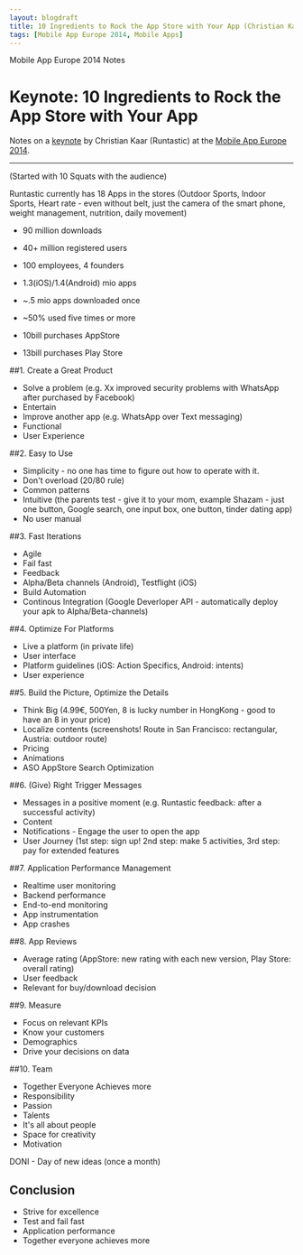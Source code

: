 ```yaml
---
layout: blogdraft
title: 10 Ingredients to Rock the App Store with Your App (Christian Kaar)
tags: [Mobile App Europe 2014, Mobile Apps]
---
```


Mobile App Europe 2014 Notes

Keynote: 10 Ingredients to Rock the App Store with Your App
===
Notes on a [keynote](http://mobileappeurope.com/talks/10-ingredients-rock-app-store-app/ "KeyNote: 10 Ingredients to Rock the App Store with Your App")
by Christian Kaar (Runtastic) 
at the [Mobile App Europe 2014](http://mobileappeurope.com/).

---

(Started with 10 Squats with the audience)

Runtastic currently has 18 Apps in the stores (Outdoor Sports, Indoor Sports, Heart rate - even without belt, just the camera of the smart phone, weight management, nutrition, daily movement)

* 90 million downloads
* 40+ million registered users
* 100 employees, 4 founders

* 1.3(iOS)/1.4(Android) mio apps
* ~.5 mio apps downloaded once
* ~50% used five times or more

* 10bill purchases AppStore
* 13bill purchases Play Store

##1. Create a Great Product
* Solve a problem (e.g. Xx improved security problems with WhatsApp after purchased by Facebook)
* Entertain
* Improve another app (e.g. WhatsApp over Text messaging)
* Functional
* User Experience

##2. Easy to Use
* Simplicity - no one has time to figure out how to operate with it.
* Don't overload (20/80 rule)
* Common patterns
* Intuitive (the parents test - give it to your mom, example Shazam - just one button, Google search, one input box, one button, tinder dating app)
* No user manual

##3. Fast Iterations
* Agile
* Fail fast
* Feedback
* Alpha/Beta channels (Android), Testflight (iOS)
* Build Automation
* Continous Integration (Google Deverloper API - automatically deploy your apk to Alpha/Beta-channels)

##4. Optimize For Platforms
* Live a platform (in private life)
* User interface
* Platform guidelines (iOS: Action Specifics, Android: intents)
* User experience

##5. Build the Picture, Optimize the Details
* Think Big (4.99€, 500Yen, 8 is lucky number in HongKong - good to have an 8 in your price)
* Localize contents (screenshots! Route in San Francisco: rectangular, Austria: outdoor route)
* Pricing
* Animations
* ASO AppStore Search Optimization

##6. (Give) Right Trigger Messages
* Messages in a positive moment (e.g. Runtastic feedback: after a successful activity)
* Content
* Notifications - Engage the user to open the app
* User Journey (1st step: sign up! 2nd step: make 5 activities, 3rd step: pay for extended features

##7. Application Performance Management
* Realtime user monitoring
* Backend performance
* End-to-end monitoring
* App instrumentation
* App crashes

##8. App Reviews
* Average rating (AppStore: new rating with each new version, Play Store: overall rating)
* User feedback
* Relevant for buy/download decision

##9. Measure
* Focus on relevant KPIs
* Know your customers
* Demographics
* Drive your decisions on data

##10. Team
* Together Everyone Achieves more
* Responsibility
* Passion
* Talents
* It's all about people
* Space for creativity
* Motivation

DONI - Day of new ideas (once a month)

## Conclusion
* Strive for excellence
* Test and fail fast
* Application performance
* Together everyone achieves more